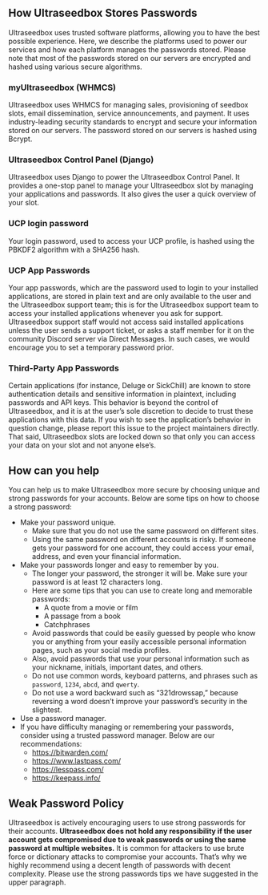 ## How Ultraseedbox Stores Passwords

Ultraseedbox uses trusted software platforms, allowing you to have the best possible experience. Here, we describe the platforms used to power our services and how each platform manages the passwords stored. Please note that most of the passwords stored on our servers are encrypted and hashed using various secure algorithms.

### myUltraseedbox (WHMCS)

Ultraseedbox uses WHMCS for managing sales, provisioning of seedbox slots, email dissemination, service announcements, and payment. It uses industry-leading security standards to encrypt and secure your information stored on our servers. The password stored on our servers is hashed using Bcrypt.

### Ultraseedbox Control Panel (Django)

Ultraseedbox uses Django to power the Ultraseedbox Control Panel. It provides a one-stop panel to manage your Ultraseedbox slot by managing your applications and passwords. It also gives the user a quick overview of your slot.

### UCP login password

Your login password, used to access your UCP profile, is hashed using the PBKDF2 algorithm with a SHA256 hash.

### UCP App Passwords

Your app passwords, which are the password used to login to your installed applications, are stored in plain text and are only available to the user and the Ultraseedbox support team; this is for the Ultraseedbox support team to access your installed applications whenever you ask for support. Ultraseedbox support staff would not access said installed applications unless the user sends a support ticket, or asks a staff member for it on the community Discord server via Direct Messages. In such cases, we would encourage you to set a temporary password prior.

### Third-Party App Passwords

Certain applications (for instance, Deluge or SickChill) are known to store authentication details and sensitive information in plaintext, including passwords and API keys. This behavior is beyond the control of Ultraseedbox, and it is at the user’s sole discretion to decide to trust these applications with this data. If you wish to see the application’s behavior in question change, please report this issue to the project maintainers directly. That said, Ultraseedbox slots are locked down so that only you can access your data on your slot and not anyone else’s.

## How can you help

You can help us to make Ultraseedbox more secure by choosing unique and strong passwords for your accounts. Below are some tips on how to choose a strong password:

* Make your password unique.
  * Make sure that you do not use the same password on different sites.
  * Using the same password on different accounts is risky. If someone gets your password for one account, they could access your email, address, and even your financial information.
* Make your passwords longer and easy to remember by you.
  * The longer your password, the stronger it will be. Make sure your password is at least 12 characters long.
  * Here are some tips that you can use to create long and memorable passwords:
    * A quote from a movie or film
    * A passage from a book
    * Catchphrases
  * Avoid passwords that could be easily guessed by people who know you or anything from your easily accessible personal information pages, such as your social media profiles.
  * Also, avoid passwords that use your personal information such as your nickname, initials, important dates, and others.
  * Do not use common words, keyboard patterns, and phrases such as `password`, `1234`, `abcd`, and `qwerty`.
  * Do not use a word backward such as “321drowssap,” because reversing a word doesn’t improve your password’s security in the slightest.
* Use a password manager.
* If you have difficulty managing or remembering your passwords, consider using a trusted password manager. Below are our recommendations:
  * https://bitwarden.com/
  * https://www.lastpass.com/
  * https://lesspass.com/
  * https://keepass.info/

## Weak Password Policy

Ultraseedbox is actively encouraging users to use strong passwords for their accounts. **Ultraseedbox does not hold any responsibility if the user account gets compromised due to weak passwords or using the same password at multiple websites.** It is common for attackers to use brute force or dictionary attacks to compromise your accounts. That’s why we highly recommend using a decent length of passwords with decent complexity. Please use the strong passwords tips we have suggested in the upper paragraph.